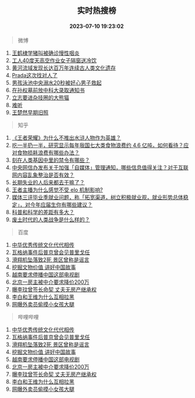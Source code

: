 <div align="center"><h2>实时热搜榜</h2><h4>2023-07-10 19:23:02</h4></div>

> 微博  

1. [王鹤棣学猪叫被确诊慢性咽炎](https://s.weibo.com/weibo?q=%23%E7%8E%8B%E9%B9%A4%E6%A3%A3%E5%AD%A6%E7%8C%AA%E5%8F%AB%E8%A2%AB%E7%A1%AE%E8%AF%8A%E6%85%A2%E6%80%A7%E5%92%BD%E7%82%8E%23&t=31&band_rank=1&Refer=top)<br />
2. [工人40度天高空作业女子隔窗送冷饮](https://s.weibo.com/weibo?q=%23%E5%B7%A5%E4%BA%BA40%E5%BA%A6%E5%A4%A9%E9%AB%98%E7%A9%BA%E4%BD%9C%E4%B8%9A%E5%A5%B3%E5%AD%90%E9%9A%94%E7%AA%97%E9%80%81%E5%86%B7%E9%A5%AE%23&t=31&band_rank=2&Refer=top)<br />
3. [黄河流域发现长达百万年连续古人类文化遗存](https://s.weibo.com/weibo?q=%23%E9%BB%84%E6%B2%B3%E6%B5%81%E5%9F%9F%E5%8F%91%E7%8E%B0%E9%95%BF%E8%BE%BE%E7%99%BE%E4%B8%87%E5%B9%B4%E8%BF%9E%E7%BB%AD%E5%8F%A4%E4%BA%BA%E7%B1%BB%E6%96%87%E5%8C%96%E9%81%97%E5%AD%98%23&t=31&band_rank=3&Refer=top)<br />
4. [Prada这次找对人了](https://s.weibo.com/weibo?q=%23Prada%E8%BF%99%E6%AC%A1%E6%89%BE%E5%AF%B9%E4%BA%BA%E4%BA%86%23&t=31&band_rank=4&Refer=top)<br />
5. [男孩泳池中央溺水20秒被好心男子救起](https://s.weibo.com/weibo?q=%23%E7%94%B7%E5%AD%A9%E6%B3%B3%E6%B1%A0%E4%B8%AD%E5%A4%AE%E6%BA%BA%E6%B0%B420%E7%A7%92%E8%A2%AB%E5%A5%BD%E5%BF%83%E7%94%B7%E5%AD%90%E6%95%91%E8%B5%B7%23&t=31&band_rank=5&Refer=top)<br />
6. [在孙权墓前放中科大录取通知书](https://s.weibo.com/weibo?q=%E5%9C%A8%E5%AD%99%E6%9D%83%E5%A2%93%E5%89%8D%E6%94%BE%E4%B8%AD%E7%A7%91%E5%A4%A7%E5%BD%95%E5%8F%96%E9%80%9A%E7%9F%A5%E4%B9%A6&t=31&band_rank=6&Refer=top)<br />
7. [立志要进杂技圈的大熊猫](https://s.weibo.com/weibo?q=%23%E7%AB%8B%E5%BF%97%E8%A6%81%E8%BF%9B%E6%9D%82%E6%8A%80%E5%9C%88%E7%9A%84%E5%A4%A7%E7%86%8A%E7%8C%AB%23&t=31&band_rank=7&Refer=top)<br />
8. [难听](https://s.weibo.com/weibo?q=%E9%9A%BE%E5%90%AC&t=31&band_rank=8&Refer=top)<br />
9. [王楚然早期旧照](https://s.weibo.com/weibo?q=%23%E7%8E%8B%E6%A5%9A%E7%84%B6%E6%97%A9%E6%9C%9F%E6%97%A7%E7%85%A7%23&t=31&band_rank=9&Refer=top)<br />

> 知乎  

1. [《王者荣耀》为什么不推出水浒人物作为英雄？](https://www.zhihu.com/question/610339236)<br />
2. [吃一半扔一半，研究显示每年我国七大类食物浪费约 4.6 亿吨，如何看待？应对食物损耗浪费有哪些办法？](https://www.zhihu.com/question/610850189)<br />
3. [刻在人类基因中里的禁令有哪些？](https://www.zhihu.com/question/602124752)<br />
4. [中央网信办发布关于加强「自媒体」管理通知，哪些信息值得关注？对于互联网内容乱象整治是否有效？](https://www.zhihu.com/question/611335039)<br />
5. [长期失业的人后来都去干嘛了？](https://www.zhihu.com/question/587853518)<br />
6. [王者主播为什么感觉不受 elo 机制影响?](https://www.zhihu.com/question/604482083)<br />
7. [媒体三评毕业季就业问题，称「拓宽渠道，树立积极就业观，就业形势总体稳定」，对今年应届生你有哪些建议？](https://www.zhihu.com/question/611313092)<br />
8. [科普和科学的差距有多大？](https://www.zhihu.com/question/608370850)<br />
9. [废土时代的人类战争是什么样的？](https://www.zhihu.com/question/516825186)<br />

> 百度  

1. [中华优秀传统文化代代相传](https://www.baidu.com/s?wd=%E4%B8%AD%E5%8D%8E%E4%BC%98%E7%A7%80%E4%BC%A0%E7%BB%9F%E6%96%87%E5%8C%96%E4%BB%A3%E4%BB%A3%E7%9B%B8%E4%BC%A0&sa=fyb_news&rsv_dl=fyb_news)<br />
2. [瓦格纳事件后普京曾会见普里戈任](https://www.baidu.com/s?wd=%E7%93%A6%E6%A0%BC%E7%BA%B3%E4%BA%8B%E4%BB%B6%E5%90%8E%E6%99%AE%E4%BA%AC%E6%9B%BE%E4%BC%9A%E8%A7%81%E6%99%AE%E9%87%8C%E6%88%88%E4%BB%BB&sa=fyb_news&rsv_dl=fyb_news)<br />
3. [滑翔机坠落致2死 景区曾称是谣言](https://www.baidu.com/s?wd=%E6%BB%91%E7%BF%94%E6%9C%BA%E5%9D%A0%E8%90%BD%E8%87%B42%E6%AD%BB+%E6%99%AF%E5%8C%BA%E6%9B%BE%E7%A7%B0%E6%98%AF%E8%B0%A3%E8%A8%80&sa=fyb_news&rsv_dl=fyb_news)<br />
4. [挖掘文物价值 讲好中国故事](https://www.baidu.com/s?wd=%E6%8C%96%E6%8E%98%E6%96%87%E7%89%A9%E4%BB%B7%E5%80%BC+%E8%AE%B2%E5%A5%BD%E4%B8%AD%E5%9B%BD%E6%95%85%E4%BA%8B&sa=fyb_news&rsv_dl=fyb_news)<br />
5. [越南要求停播中国这部电视剧](https://www.baidu.com/s?wd=%E8%B6%8A%E5%8D%97%E8%A6%81%E6%B1%82%E5%81%9C%E6%92%AD%E4%B8%AD%E5%9B%BD%E8%BF%99%E9%83%A8%E7%94%B5%E8%A7%86%E5%89%A7&sa=fyb_news&rsv_dl=fyb_news)<br />
6. [北京一房主被中介要求降价200万](https://www.baidu.com/s?wd=%E5%8C%97%E4%BA%AC%E4%B8%80%E6%88%BF%E4%B8%BB%E8%A2%AB%E4%B8%AD%E4%BB%8B%E8%A6%81%E6%B1%82%E9%99%8D%E4%BB%B7200%E4%B8%87&sa=fyb_news&rsv_dl=fyb_news)<br />
7. [曝李玟曾签长命契 丈夫无房产继承权](https://www.baidu.com/s?wd=%E6%9B%9D%E6%9D%8E%E7%8E%9F%E6%9B%BE%E7%AD%BE%E9%95%BF%E5%91%BD%E5%A5%91+%E4%B8%88%E5%A4%AB%E6%97%A0%E6%88%BF%E4%BA%A7%E7%BB%A7%E6%89%BF%E6%9D%83&sa=fyb_news&rsv_dl=fyb_news)<br />
8. [李白和王维为什么互相拉黑](https://www.baidu.com/s?wd=%E6%9D%8E%E7%99%BD%E5%92%8C%E7%8E%8B%E7%BB%B4%E4%B8%BA%E4%BB%80%E4%B9%88%E4%BA%92%E7%9B%B8%E6%8B%89%E9%BB%91&sa=fyb_news&rsv_dl=fyb_news)<br />
9. [网曝外卖员偷摸小女孩大腿](https://www.baidu.com/s?wd=%E7%BD%91%E6%9B%9D%E5%A4%96%E5%8D%96%E5%91%98%E5%81%B7%E6%91%B8%E5%B0%8F%E5%A5%B3%E5%AD%A9%E5%A4%A7%E8%85%BF&sa=fyb_news&rsv_dl=fyb_news)<br />

> 哔哩哔哩  

1. [中华优秀传统文化代代相传](https://www.baidu.com/s?wd=%E4%B8%AD%E5%8D%8E%E4%BC%98%E7%A7%80%E4%BC%A0%E7%BB%9F%E6%96%87%E5%8C%96%E4%BB%A3%E4%BB%A3%E7%9B%B8%E4%BC%A0&sa=fyb_news&rsv_dl=fyb_news)<br />
2. [瓦格纳事件后普京曾会见普里戈任](https://www.baidu.com/s?wd=%E7%93%A6%E6%A0%BC%E7%BA%B3%E4%BA%8B%E4%BB%B6%E5%90%8E%E6%99%AE%E4%BA%AC%E6%9B%BE%E4%BC%9A%E8%A7%81%E6%99%AE%E9%87%8C%E6%88%88%E4%BB%BB&sa=fyb_news&rsv_dl=fyb_news)<br />
3. [滑翔机坠落致2死 景区曾称是谣言](https://www.baidu.com/s?wd=%E6%BB%91%E7%BF%94%E6%9C%BA%E5%9D%A0%E8%90%BD%E8%87%B42%E6%AD%BB+%E6%99%AF%E5%8C%BA%E6%9B%BE%E7%A7%B0%E6%98%AF%E8%B0%A3%E8%A8%80&sa=fyb_news&rsv_dl=fyb_news)<br />
4. [挖掘文物价值 讲好中国故事](https://www.baidu.com/s?wd=%E6%8C%96%E6%8E%98%E6%96%87%E7%89%A9%E4%BB%B7%E5%80%BC+%E8%AE%B2%E5%A5%BD%E4%B8%AD%E5%9B%BD%E6%95%85%E4%BA%8B&sa=fyb_news&rsv_dl=fyb_news)<br />
5. [越南要求停播中国这部电视剧](https://www.baidu.com/s?wd=%E8%B6%8A%E5%8D%97%E8%A6%81%E6%B1%82%E5%81%9C%E6%92%AD%E4%B8%AD%E5%9B%BD%E8%BF%99%E9%83%A8%E7%94%B5%E8%A7%86%E5%89%A7&sa=fyb_news&rsv_dl=fyb_news)<br />
6. [北京一房主被中介要求降价200万](https://www.baidu.com/s?wd=%E5%8C%97%E4%BA%AC%E4%B8%80%E6%88%BF%E4%B8%BB%E8%A2%AB%E4%B8%AD%E4%BB%8B%E8%A6%81%E6%B1%82%E9%99%8D%E4%BB%B7200%E4%B8%87&sa=fyb_news&rsv_dl=fyb_news)<br />
7. [曝李玟曾签长命契 丈夫无房产继承权](https://www.baidu.com/s?wd=%E6%9B%9D%E6%9D%8E%E7%8E%9F%E6%9B%BE%E7%AD%BE%E9%95%BF%E5%91%BD%E5%A5%91+%E4%B8%88%E5%A4%AB%E6%97%A0%E6%88%BF%E4%BA%A7%E7%BB%A7%E6%89%BF%E6%9D%83&sa=fyb_news&rsv_dl=fyb_news)<br />
8. [李白和王维为什么互相拉黑](https://www.baidu.com/s?wd=%E6%9D%8E%E7%99%BD%E5%92%8C%E7%8E%8B%E7%BB%B4%E4%B8%BA%E4%BB%80%E4%B9%88%E4%BA%92%E7%9B%B8%E6%8B%89%E9%BB%91&sa=fyb_news&rsv_dl=fyb_news)<br />
9. [网曝外卖员偷摸小女孩大腿](https://www.baidu.com/s?wd=%E7%BD%91%E6%9B%9D%E5%A4%96%E5%8D%96%E5%91%98%E5%81%B7%E6%91%B8%E5%B0%8F%E5%A5%B3%E5%AD%A9%E5%A4%A7%E8%85%BF&sa=fyb_news&rsv_dl=fyb_news)<br />
